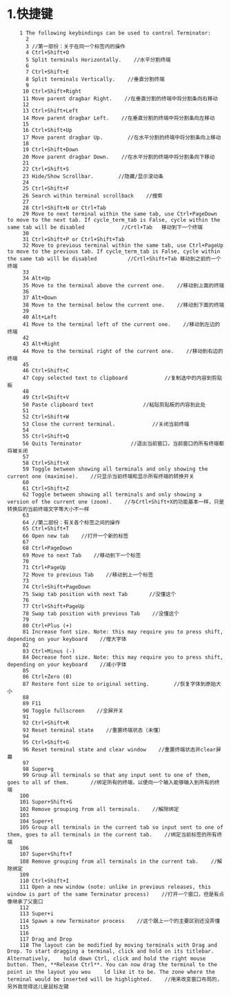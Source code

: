 # 1.快捷键

		1 The following keybindings can be used to control Terminator:
		  2 
		  3 //第一部份：关于在同一个标签内的操作
		  4 Ctrl+Shift+O
		  5 Split terminals Horizontally.    //水平分割终端
		  6 
		  7 Ctrl+Shift+E
		  8 Split terminals Vertically.    //垂直分割终端
		  9 
		 10 Ctrl+Shift+Right
		 11 Move parent dragbar Right.    //在垂直分割的终端中将分割条向右移动
		 12 
		 13 Ctrl+Shift+Left
		 14 Move parent dragbar Left.    //在垂直分割的终端中将分割条向左移动
		 15 
		 16 Ctrl+Shift+Up
		 17 Move parent dragbar Up.        //在水平分割的终端中将分割条向上移动
		 18 
		 19 Ctrl+Shift+Down
		 20 Move parent dragbar Down.    //在水平分割的终端中将分割条向下移动
		 21 
		 22 Ctrl+Shift+S
		 23 Hide/Show Scrollbar.        //隐藏/显示滚动条
		 24 
		 25 Ctrl+Shift+F
		 26 Search within terminal scrollback    //搜索
		 27 
		 28 Ctrl+Shift+N or Ctrl+Tab
		 29 Move to next terminal within the same tab, use Ctrl+PageDown to move to the next tab. If cycle_term_tab is False, cycle within the same tab will be disabled            //Crtl+Tab   移动到下一个终端
		 30 
		 31 Ctrl+Shift+P or Ctrl+Shift+Tab
		 32 Move to previous terminal within the same tab, use Ctrl+PageUp to move to the previous tab. If cycle_term_tab is False, cycle within the same tab will be disabled          //Crtl+Shift+Tab 移动到之前的一个终端
		 33 
		 34 Alt+Up
		 35 Move to the terminal above the current one.    //移动到上面的终端
		 36 
		 37 Alt+Down
		 38 Move to the terminal below the current one.    //移动到下面的终端
		 39 
		 40 Alt+Left
		 41 Move to the terminal left of the current one.    //移动到左边的终端
		 42 
		 43 Alt+Right
		 44 Move to the terminal right of the current one.    //移动到右边的终端
		 45 
		 46 Ctrl+Shift+C
		 47 Copy selected text to clipboard            //复制选中的内容到剪贴板
		 48 
		 49 Ctrl+Shift+V
		 50 Paste clipboard text                //粘贴剪贴板的内容到此处
		 51 
		 52 Ctrl+Shift+W
		 53 Close the current terminal.            //关闭当前终端
		 54 
		 55 Ctrl+Shift+Q
		 56 Quits Terminator                //退出当前窗口，当前窗口的所有终端都将被关闭
		 57 
		 58 Ctrl+Shift+X
		 59 Toggle between showing all terminals and only showing the current one (maximise).    //只显示当前终端和显示所有终端的转换开关
		 60 
		 61 Ctrl+Shift+Z
		 62 Toggle between showing all terminals and only showing a  version of the current one (zoom).    //与Crtl+Shift+X的功能基本一样，只是转换后的当前终端文字等大小不一样
		 63 
		 64 //第二部份：有关各个标签之间的操作
		 65 Ctrl+Shift+T    
		 66 Open new tab    //打开一个新的标签
		 67 
		 68 Ctrl+PageDown    
		 69 Move to next Tab    //移动到下一个标签
		 70 
		 71 Ctrl+PageUp
		 72 Move to previous Tab    //移动到上一个标签
		 73 
		 74 Ctrl+Shift+PageDown
		 75 Swap tab position with next Tab       //没懂这个
		 76 
		 77 Ctrl+Shift+PageUp
		 78 Swap tab position with previous Tab    //没懂这个
		 79 
		 80 Ctrl+Plus (+)
		 81 Increase font size. Note: this may require you to press shift, depending on your keyboard    //增大字体
		 82 
		 83 Ctrl+Minus (-)
		 84 Decrease font size. Note: this may require you to press shift, depending on your keyboard    //减小字体
		 85 
		 86 Ctrl+Zero (0)
		 87 Restore font size to original setting.        //恢复字体到原始大小
		 88 
		 89 F11
		 90 Toggle fullscreen    //全屏开关
		 91 
		 92 Ctrl+Shift+R
		 93 Reset terminal state    //重置终端状态（未懂）
		 94 
		 95 Ctrl+Shift+G
		 96 Reset terminal state and clear window    //重置终端状态并clear屏幕
		 97 
		 98 Super+g
		 99 Group all terminals so that any input sent to one of them, goes to all of them.       //绑定所有的终端，以便向一个输入能够输入到所有的终端
		100 
		101 Super+Shift+G
		102 Remove grouping from all terminals.    //解除绑定
		103 
		104 Super+t
		105 Group all terminals in the current tab so input sent to one of them, goes to all terminals in the current tab.    //绑定当前标签的所有终端
		106 
		107 Super+Shift+T
		108 Remove grouping from all terminals in the current tab.    //解除绑定
		109 
		110 Ctrl+Shift+I
		111 Open a new window (note: unlike in previous releases, this window is part of the same Terminator process)    //打开一个窗口，但是有点像继承了父窗口
		112 
		113 Super+i
		114 Spawn a new Terminator process    //这个跟上一个的主要区别还没弄懂
		115 
		116  
		117 Drag and Drop
		118 The layout can be modified by moving terminals with Drag and Drop. To start dragging a terminal, click and hold on its titlebar. Alternatively, 　　hold down Ctrl, click and hold the right mouse button. Then, **Release Ctrl**. You can now drag the terminal to the point in the layout you wou　　 ld like it to be. The zone where the terminal would be inserted will be highlighted.    //用来改变窗口布局的，另外我觉得这儿是鼠标左键
		
		
		

